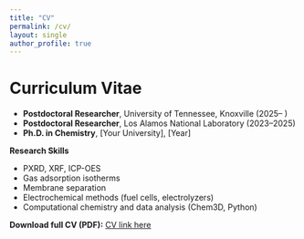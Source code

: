 ```yaml
---
title: "CV"
permalink: /cv/
layout: single
author_profile: true
---
```


# Curriculum Vitae

- **Postdoctoral Researcher**, University of Tennessee, Knoxville (2025– )  
- **Postdoctoral Researcher**, Los Alamos National Laboratory (2023–2025)  
- **Ph.D. in Chemistry**, [Your University], [Year]

**Research Skills**  
- PXRD, XRF, ICP-OES  
- Gas adsorption isotherms  
- Membrane separation  
- Electrochemical methods (fuel cells, electrolyzers)  
- Computational chemistry and data analysis (Chem3D, Python)

**Download full CV (PDF):** [CV link here](/assets/cv/QiaoLiu_CV.pdf)
